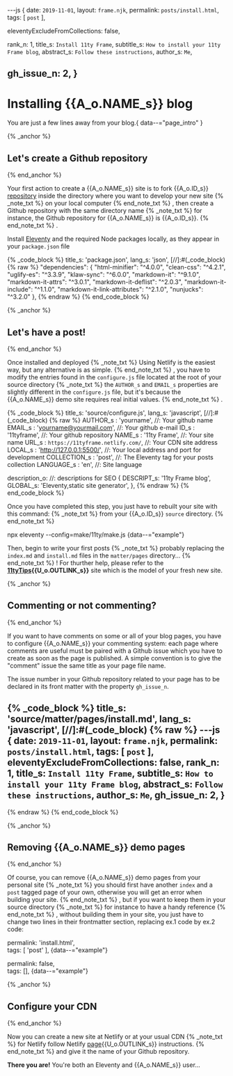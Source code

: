 ---js
{
  date:      `2019-11-01`,
  layout:    `frame.njk`,
  permalink: `posts/install.html`,
  tags:      [ `post` ],

  eleventyExcludeFromCollections: false,

  rank_n:     1,
  title_s:    `Install 11ty Frame`,
  subtitle_s: `How to install your 11ty Frame blog`,
  abstract_s: `Follow these instructions`,
  author_s:   `Me`,

  gh_issue_n: 2,
}
---
[comment]: # (======== Post ========)
# Installing {{A_o.NAME_s}} blog

You are just a few lines away from your blog.{ data--="page_intro" }

{% _anchor %}
## Let's create a Github repository
{% end_anchor %}

<slot-slice>
<slot-css prism_css/>
<slot-css lib_prism/>
<slot-js prism_js/>

Your first action to create a {{A_o.NAME_s}} site is to fork {{A_o.ID_s}} [repository] inside the directory where you want to develop your new site
{% _note_txt %}
 on your local computer
{% end_note_txt %}
, then
create a Github repository with the same directory name
{% _note_txt %}
for instance, the Github repository for {{A_o.NAME_s}} is {{A_o.ID_s}}.
{% end_note_txt %}
.


Install [Eleventy] and the required Node packages locally, as they appear in your `package.json` file

{% _code_block %}
    title_s: 'package.json',
    lang_s: 'json',
[//]:#(_code_block)
{% raw %}
  "dependencies": {
    "html-minifier": "^4.0.0",
    "clean-css": "^4.2.1",
    "uglify-es": "^3.3.9",
    "klaw-sync": "^6.0.0",
    "markdown-it": "^9.1.0",
    "markdown-it-attrs": "^3.0.1",
    "markdown-it-deflist": "^2.0.3",
    "markdown-it-include": "^1.1.0",
    "markdown-it-link-attributes": "^2.1.0",
    "nunjucks": "^3.2.0"
  },
{% endraw %}
{% end_code_block %}

</slot-slice>

{% _anchor %}
## Let's have a post!
{% end_anchor %}

<slot-slice>
<slot-css prism_css/>
<slot-css lib_prism/>
<slot-js prism_js/>

Once installed and deployed
{% _note_txt %}
Using Netlify is the easiest way, but any alternative is as simple.
{% end_note_txt %}
, you have to modify the entries found in the `configure.js` file located at the root of your source directory
{% _note_txt %}
the `AUTHOR_s` and `EMAIL_s` properties are slightly different in the `configure.js` file, but it's because the {{A_o.NAME_s}} demo site requires real initial values.
{% end_note_txt %}
.


{% _code_block %}
    title_s: 'source/configure.js',
    lang_s: 'javascript',
[//]:#(_code_block)
{% raw %}
AUTHOR_s     : 'yourname',                        //: Your github name
EMAIL_s      : 'yourname@yourmail.com',           //: Your github e-mail
ID_s         : '11tyframe',                       //: Your github repository
NAME_s       : '11ty Frame',                      //: Your site name
URL_s        : `https://11tyframe.netlify.com/`,  //: Your CDN site address
LOCAL_s      : 'http://127.0.0.1:5500/',          //: Your local address and port for development
COLLECTION_s : 'post',                            //: The Eleventy tag for your posts collection
LANGUAGE_s   : 'en',                              //: Site language

description_o:                                    //: descriptions for SEO
{
  DESCRIPT_s: '11ty Frame blog',
  GLOBAL_s:   'Eleventy,static site generator',
},
{% endraw %}
{% end_code_block %}


Once you have completed this step, you just have to rebuilt your site with this command:
{% _note_txt %}
from your {{A_o.ID_s}} `source` directory.
{% end_note_txt %}


npx eleventy --config=make/11ty/make.js
{data--="example"}



Then, begin to write your first posts
{% _note_txt %}
probably replacing the `index.md` and `install.md` files in the `matter/pages` directory...
{% end_note_txt %}
! For thurther help, please refer to the **[11tyTips]{{U_o.OUTLINK_s}}** site which is the model of your fresh new site.

</slot-slice>

{% _anchor %}
## Commenting or not commenting?
{% end_anchor %}

<slot-slice>
<slot-css prism_css/>
<slot-css lib_prism/>
<slot-js prism_js/>

If you want to have comments on some or all of your blog pages, you have to configure {{A_o.NAME_s}} your commenting system: each page where comments are useful must be paired with a Github issue which you have to create as soon as the page is published.
A simple convention is to give the "comment" issue the same title as your page file name.

The issue number in your Github repository related to your page has to be declared in its front matter with the property `gh_issue_n`.


{% _code_block %}
    title_s: 'source/matter/pages/install.md',
    lang_s: 'javascript',
[//]:#(_code_block)
{% raw %}
---js
{
  date:      `2019-11-01`,
  layout:    `frame.njk`,
  permalink: `posts/install.html`,
  tags:      [ `post` ],
  eleventyExcludeFromCollections: false,
  rank_n:     1,
  title_s:    `Install 11ty Frame`,
  subtitle_s: `How to install your 11ty Frame blog`,
  abstract_s: `Follow these instructions`,
  author_s:   `Me`,
  gh_issue_n: 2,
}
---
{% endraw %}
{% end_code_block %}

</slot-slice>

{% _anchor %}
## Removing {{A_o.NAME_s}} demo pages 
{% end_anchor %}

<slot-slice>

Of course, you can remove {{A_o.NAME_s}} demo pages from your personal site
{% _note_txt %}
you should first have another `index` and a `post` tagged page of your own, otherwise you will get an error when building your site.
{% end_note_txt %}
, but if you want to keep them in your source directory
{% _note_txt %}
for instance to  have a handy reference
{% end_note_txt %}
, without building them in your site, you just have to change two lines in their frontmatter section, replacing ex.1 code by ex.2 code:

permalink: 'install.html',<br/>
tags:      [ 'post' ],
{data--="example"}

permalink: false,<br/>
tags:      [],
{data--="example"}

</slot-slice>

{% _anchor %}
## Configure your CDN
{% end_anchor %}

<slot-slice>

Now you can create a new site at Netlify or at your usual CDN
{% _note_txt %}
for Netlify follow Netlify [page]{{U_o.OUTLINK_s}} instructions.
{% end_note_txt %}
and give it the name of your Github repository.

**There you are!** You're both an Eleventy and {{A_o.NAME_s}} user...

</slot-slice>

[comment]: # (======== Links ========)

[Eleventy]: https://github.com/11ty/eleventy/
[repository]: https://github.com/octoxalis/11tyframe
[11tyTips]: https://11tytips.netlify.com
[page]: https://www.netlify.com